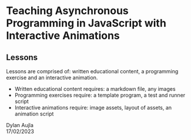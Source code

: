 # Teaching Asynchronous Programming in JavaScript with Interactive Animations

## Lessons
Lessons are comprised of: written educational content, a programming exercise and an interactive animation.  
- Written educational content requires: a markdown file, any images
- Programming exercises require: a template program, a test and runner script
- Interactive animations require: image assets, layout of assets, an animation script

Dylan Aujla  
17/02/2023
